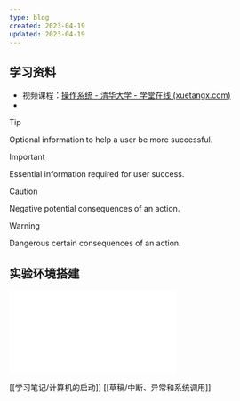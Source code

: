 ```yaml
---
type: blog
created: 2023-04-19
updated: 2023-04-19
---
```

## 学习资料

- 视频课程：[操作系统 - 清华大学 - 学堂在线 (xuetangx.com)](https://www.xuetangx.com/course/THU08091000267/12424484?channel=i.area.learn_title)
- 


> [!TIP]
> Optional information to help a user be more successful.

> [!IMPORTANT]
> Essential information required for user success.

> [!CAUTION]
> Negative potential consequences of an action.

> [!WARNING]
> Dangerous certain consequences of an action.






## 实验环境搭建

![Drawing 2023-04-23 00.41.52.excalidraw](Excalidraw/Drawing%202023-04-23%2000.41.52.excalidraw.md)


[[学习笔记/计算机的启动]]
[[草稿/中断、异常和系统调用]]


